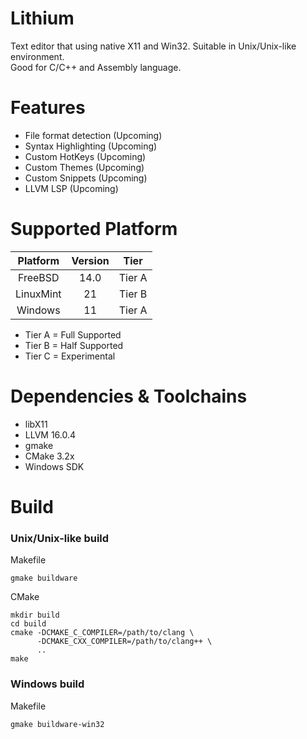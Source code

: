 # Lithium
Text editor that using native X11 and Win32. Suitable in Unix/Unix-like environment. <br>
Good for C/C++ and Assembly language.

# Features
- File format detection (Upcoming)
- Syntax Highlighting (Upcoming)
- Custom HotKeys (Upcoming)
- Custom Themes (Upcoming)
- Custom Snippets (Upcoming)
- LLVM LSP (Upcoming)

# Supported Platform
| Platform | Version | Tier |
|  :---:  | :---: | :---: |
| FreeBSD | 14.0 | Tier A |
| LinuxMint | 21 | Tier B |
| Windows | 11 | Tier A |

- Tier A = Full Supported
- Tier B = Half Supported
- Tier C = Experimental

# Dependencies & Toolchains
- libX11
- LLVM 16.0.4
- gmake
- CMake 3.2x
- Windows SDK

# Build

### <b>Unix/Unix-like build</b> <br>
Makefile
```
gmake buildware
```

CMake
```
mkdir build
cd build
cmake -DCMAKE_C_COMPILER=/path/to/clang \
      -DCMAKE_CXX_COMPILER=/path/to/clang++ \
      ..
make
```

### <b>Windows build</b> <br>
Makefile
```
gmake buildware-win32
```
